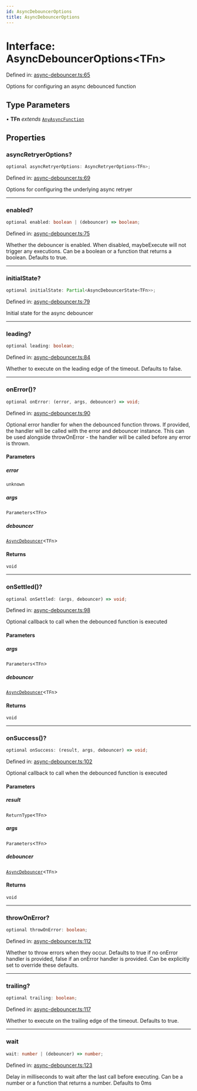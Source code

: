 ```yaml
---
id: AsyncDebouncerOptions
title: AsyncDebouncerOptions
---
```


<!-- DO NOT EDIT: this page is autogenerated from the type comments -->

# Interface: AsyncDebouncerOptions\<TFn\>

Defined in: [async-debouncer.ts:65](https://github.com/TanStack/pacer/blob/main/packages/pacer/src/async-debouncer.ts#L65)

Options for configuring an async debounced function

## Type Parameters

• **TFn** *extends* [`AnyAsyncFunction`](../../type-aliases/anyasyncfunction.md)

## Properties

### asyncRetryerOptions?

```ts
optional asyncRetryerOptions: AsyncRetryerOptions<TFn>;
```

Defined in: [async-debouncer.ts:69](https://github.com/TanStack/pacer/blob/main/packages/pacer/src/async-debouncer.ts#L69)

Options for configuring the underlying async retryer

***

### enabled?

```ts
optional enabled: boolean | (debouncer) => boolean;
```

Defined in: [async-debouncer.ts:75](https://github.com/TanStack/pacer/blob/main/packages/pacer/src/async-debouncer.ts#L75)

Whether the debouncer is enabled. When disabled, maybeExecute will not trigger any executions.
Can be a boolean or a function that returns a boolean.
Defaults to true.

***

### initialState?

```ts
optional initialState: Partial<AsyncDebouncerState<TFn>>;
```

Defined in: [async-debouncer.ts:79](https://github.com/TanStack/pacer/blob/main/packages/pacer/src/async-debouncer.ts#L79)

Initial state for the async debouncer

***

### leading?

```ts
optional leading: boolean;
```

Defined in: [async-debouncer.ts:84](https://github.com/TanStack/pacer/blob/main/packages/pacer/src/async-debouncer.ts#L84)

Whether to execute on the leading edge of the timeout.
Defaults to false.

***

### onError()?

```ts
optional onError: (error, args, debouncer) => void;
```

Defined in: [async-debouncer.ts:90](https://github.com/TanStack/pacer/blob/main/packages/pacer/src/async-debouncer.ts#L90)

Optional error handler for when the debounced function throws.
If provided, the handler will be called with the error and debouncer instance.
This can be used alongside throwOnError - the handler will be called before any error is thrown.

#### Parameters

##### error

`unknown`

##### args

`Parameters`\<`TFn`\>

##### debouncer

[`AsyncDebouncer`](../../classes/asyncdebouncer.md)\<`TFn`\>

#### Returns

`void`

***

### onSettled()?

```ts
optional onSettled: (args, debouncer) => void;
```

Defined in: [async-debouncer.ts:98](https://github.com/TanStack/pacer/blob/main/packages/pacer/src/async-debouncer.ts#L98)

Optional callback to call when the debounced function is executed

#### Parameters

##### args

`Parameters`\<`TFn`\>

##### debouncer

[`AsyncDebouncer`](../../classes/asyncdebouncer.md)\<`TFn`\>

#### Returns

`void`

***

### onSuccess()?

```ts
optional onSuccess: (result, args, debouncer) => void;
```

Defined in: [async-debouncer.ts:102](https://github.com/TanStack/pacer/blob/main/packages/pacer/src/async-debouncer.ts#L102)

Optional callback to call when the debounced function is executed

#### Parameters

##### result

`ReturnType`\<`TFn`\>

##### args

`Parameters`\<`TFn`\>

##### debouncer

[`AsyncDebouncer`](../../classes/asyncdebouncer.md)\<`TFn`\>

#### Returns

`void`

***

### throwOnError?

```ts
optional throwOnError: boolean;
```

Defined in: [async-debouncer.ts:112](https://github.com/TanStack/pacer/blob/main/packages/pacer/src/async-debouncer.ts#L112)

Whether to throw errors when they occur.
Defaults to true if no onError handler is provided, false if an onError handler is provided.
Can be explicitly set to override these defaults.

***

### trailing?

```ts
optional trailing: boolean;
```

Defined in: [async-debouncer.ts:117](https://github.com/TanStack/pacer/blob/main/packages/pacer/src/async-debouncer.ts#L117)

Whether to execute on the trailing edge of the timeout.
Defaults to true.

***

### wait

```ts
wait: number | (debouncer) => number;
```

Defined in: [async-debouncer.ts:123](https://github.com/TanStack/pacer/blob/main/packages/pacer/src/async-debouncer.ts#L123)

Delay in milliseconds to wait after the last call before executing.
Can be a number or a function that returns a number.
Defaults to 0ms
